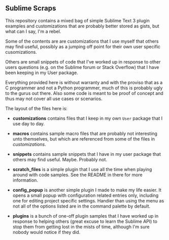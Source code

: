 Sublime Scraps
--------------

This repository contains a mixed bag of simple Sublime Text 3 plugin examples
and customizations that are probably better stored as gists, but what can I
say, I'm a rebel.

Some of the contents are are customizations that I use myself that others may
find useful, possibly as a jumping off point for their own user specific
cusomizations.

Others are small snippets of code that I've worked up in response to other
users questions (e.g. on the Sublime forum or Stack Overflow) that I have been
keeping in my User package.

Everything provided here is without warranty and with the proviso that as a C
programmer and not a Python programmer, much of this is probably ugly to the
gurus out there. Also some code is meant to be proof of concept and thus may
not cover all use cases or scenarios.

The layout of the files here is:

 * **customizations** contains files that I keep in my own `User` package that
   I use day to day.

 * **macros** contains sample macro files that are probably not interesting
   unto themselves, but which are referenced from some of the files in
   *customizations*.

 * **snippets** contains sample snippets that I have in my user package that
   others may find useful. Maybe. Probably not.

 * **scratch_files** is a simple plugin that I use all the time when playing
   around with code samples. See the README in there for more information.

 * **config_popup** is another simple plugin I made to make my life easier. It
   opens a small popup with configuration related entries only, including one
   for editing project specific settings. Handier than using the menu as not
   all of the options listed are in the command palette by default.

 * **plugins** is a bunch of one-off plugin samples that I have worked up in
   response to helping others (great excuse to learn the Sublime API) to stop
   them from getting lost in the mists of time, although I'm sure nobody would
   notice if they did.